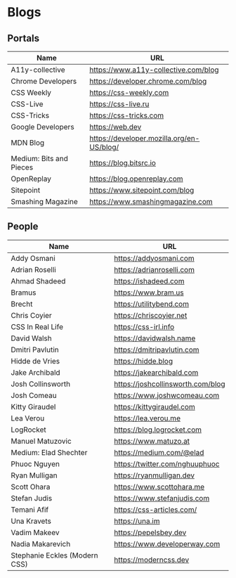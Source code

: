 # Blogs

## Portals
| Name                                  | URL
| ------------------------------------- | ------------------------------------
| A11y-collective                       | https://www.a11y-collective.com/blog
| Chrome Developers                     | https://developer.chrome.com/blog
| CSS Weekly                            | https://css-weekly.com
| CSS-Live                              | https://css-live.ru
| CSS-Tricks                            | https://css-tricks.com
| Google Developers                     | https://web.dev
| MDN Blog                              | https://developer.mozilla.org/en-US/blog/
| Medium: Bits and Pieces               | https://blog.bitsrc.io
| OpenReplay                            | https://blog.openreplay.com
| Sitepoint                             | https://www.sitepoint.com/blog
| Smashing Magazine                     | https://www.smashingmagazine.com


## People
| Name                                  | URL
| ------------------------------------- | ------------------------------------
| Addy Osmani                           | https://addyosmani.com
| Adrian Roselli                        | https://adrianroselli.com
| Ahmad Shadeed                         | https://ishadeed.com
| Bramus                                | https://www.bram.us
| Brecht                                | https://utilitybend.com
| Chris Coyier                          | https://chriscoyier.net
| CSS In Real Life                      | https://css-irl.info
| David Walsh                           | https://davidwalsh.name
| Dmitri Pavlutin                       | https://dmitripavlutin.com
| Hidde de Vries                        | https://hidde.blog
| Jake Archibald                        | https://jakearchibald.com
| Josh Collinsworth                     | https://joshcollinsworth.com/blog
| Josh Comeau                           | https://www.joshwcomeau.com
| Kitty Giraudel                        | https://kittygiraudel.com
| Lea Verou                             | https://lea.verou.me
| LogRocket                             | https://blog.logrocket.com
| Manuel Matuzovic                      | https://www.matuzo.at
| Medium: Elad Shechter                 | https://medium.com/@elad
| Phuoc Nguyen                          | https://twitter.com/nghuuphuoc
| Ryan Mulligan                         | https://ryanmulligan.dev
| Scott Ohara                           | https://www.scottohara.me
| Stefan Judis                          | https://www.stefanjudis.com
| Temani Afif                           | https://css-articles.com/
| Una Kravets                           | https://una.im
| Vadim Makeev                          | https://pepelsbey.dev
| Nadia Makarevich                      | https://www.developerway.com
| Stephanie Eckles (Modern CSS)         | https://moderncss.dev
